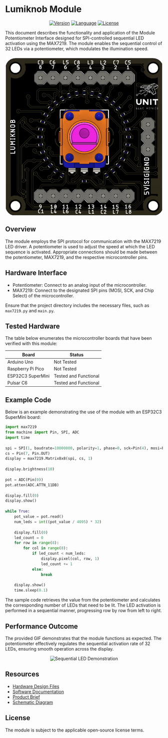 # Lumiknob Module 


<div align="center">
    <a href="#"><img src="https://img.shields.io/badge/version-1.0-blue.svg" alt="Version"></a>
    <a href="#"><img src="https://img.shields.io/badge/language-Python-lightgrey.svg" alt="Language"></a>
    <a href="#"><img src="https://img.shields.io/badge/license-MIT-green.svg" alt="License"></a>
    <br>
</div>


This document describes the functionality and application of the Module Potentiometer Interface designed for SPI-controlled sequential LED activation using the MAX7219. The module enables the sequential control of 32 LEDs via a potentiometer, which modulates the illumination speed.

<p align="center">
  <img src="/hardware/resources/unit_top_ue0051_lumiknob_v_0_0_2.png" width="500">
</p>

## Overview

The module employs the SPI protocol for communication with the MAX7219 LED driver. A potentiometer is used to adjust the speed at which the LED sequence is activated. Appropriate connections should be made between the potentiometer, MAX7219, and the respective microcontroller pins.

## Hardware Interface

- Potentiometer: Connect to an analog input of the microcontroller.
- MAX7219: Connect to the designated SPI pins (MOSI, SCK, and Chip Select) of the microcontroller.

Ensure that the project directory includes the necessary files, such as `max7219.py` and `main.py`.

## Tested Hardware

The table below enumerates the microcontroller boards that have been verified with this module:

<div align="center">

| Board             | Status               |
|-------------------|----------------------|
| Arduino Uno       | Not Tested           |
| Raspberry Pi Pico | Not Tested           |
| ESP32C3 SuperMini | Tested and Functional|
| Pulsar C6         | Tested and Functional|
  
</div>

## Example Code

Below is an example demonstrating the use of the module with an ESP32C3 SuperMini board:

```python
import max7219
from machine import Pin, SPI, ADC
import time

spi = SPI(1, baudrate=10000000, polarity=1, phase=0, sck=Pin(4), mosi=Pin(6))
cs = Pin(7, Pin.OUT)
display = max7219.Matrix8x8(spi, cs, 1)

display.brightness(10)

pot = ADC(Pin(0))
pot.atten(ADC.ATTN_11DB)

display.fill(0)
display.show()

while True:
    pot_value = pot.read()
    num_leds = int((pot_value / 4095) * 32)

    display.fill(0)
    led_count = 0
    for row in range(8):
        for col in range(8):
            if led_count < num_leds:
                display.pixel(col, row, 1)
                led_count += 1
            else:
                break

    display.show()
    time.sleep(0.1)
```

The sample code retrieves the value from the potentiometer and calculates the corresponding number of LEDs that need to be lit. The LED activation is performed in a sequential manner, progressing row by row from left to right.

## Performance Outcome

The provided GIF demonstrates that the module functions as expected. The potentiometer effectively regulates the sequential activation rate of 32 LEDs, ensuring smooth operation across the display.

<div align="center">
    <img src="./hardware/resources/resized_output.gif" alt="Sequential LED Demonstration">
</div>

## Resources

- [Hardware Design Files](hardware/)
- [Software Documentation](software/documentation/)
- [Product Brief](docs/unit_lumiknob_module_product_brief.pdf)
- [Schematic Diagram](hardware/unit_sch_v1_1_0_ue0051_lumiknob.pdf)

## License

The module is subject to the applicable open-source license terms.

